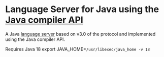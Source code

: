 # Language Server for Java using the [Java compiler API](https://docs.oracle.com/javase/10/docs/api/jdk.compiler-summary.html)

A Java [language server](https://github.com/Microsoft/vscode-languageserver-protocol) based on v3.0 of the protocol and implemented using the Java compiler API.

Requires Java 18
    export JAVA_HOME=`/usr/libexec/java_home -v 18`
